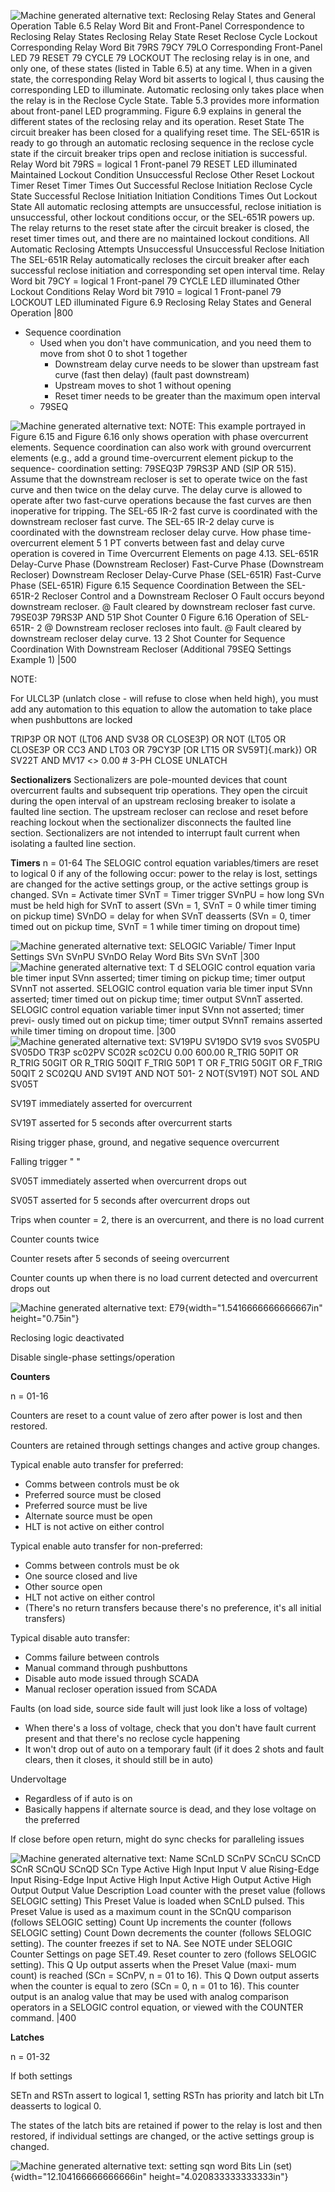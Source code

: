 
![Machine generated alternative text: Reclosing Relay States and General Operation Table 6.5 Relay Word Bit and Front-Panel Correspondence to Reclosing Relay States Reclosing Relay State Reset Reclose Cycle Lockout Corresponding Relay Word Bit 79RS 79CY 79LO Corresponding Front-Panel LED 79 RESET 79 CYCLE 79 LOCKOUT The reclosing relay is in one, and only one, of these states (listed in Table 6.5) at any time. When in a given state, the corresponding Relay Word bit asserts to logical l, thus causing the corresponding LED to illuminate. Automatic reclosing only takes place when the relay is in the Reclose Cycle State. Table 5.3 provides more information about front-panel LED programming. Figure 6.9 explains in general the different states of the reclosing relay and its operation. Reset State The circuit breaker has been closed for a qualifying reset time. The SEL-651R is ready to go through an automatic reclosing sequence in the reclose cycle state if the circuit breaker trips open and reclose initiation is successful. Relay Word bit 79RS = logical 1 Front-panel 79 RESET LED illuminated Maintained Lockout Condition Unsuccessful Reclose Other Reset Lockout Timer Reset Timer Times Out Successful Reclose Initiation Reclose Cycle State Successful Reclose Initiation Initiation Conditions Times Out Lockout State All automatic reclosing attempts are unsuccessful, reclose initiation is unsuccessful, other lockout conditions occur, or the SEL-651R powers up. The relay returns to the reset state after the circuit breaker is closed, the reset timer times out, and there are no maintained lockout conditions. All Automatic Reclosing Attempts Unsuccessful Unsuccessful Reclose Initiation The SEL-651R Relay automatically recloses the circuit breaker after each successful reclose initiation and corresponding set open interval time. Relay Word bit 79CY = logical 1 Front-panel 79 CYCLE LED illuminated Other Lockout Conditions Relay Word bit 7910 = logical 1 Front-panel 79 LOCKOUT LED illuminated Figure 6.9 Reclosing Relay States and General Operation |800](651R-Misc-image1.png)



-   Sequence coordination
    -   Used when you don't have communication, and you need them to move from shot 0 to shot 1 together
        -   Downstream delay curve needs to be slower than upstream fast curve (fast then delay) (fault past downstream)
        -   Upstream moves to shot 1 without opening
        -   Reset timer needs to be greater than the maximum open interval
    -   79SEQ



![Machine generated alternative text: NOTE: This example portrayed in Figure 6.15 and Figure 6.16 only shows operation with phase overcurrent elements. Sequence coordination can also work with ground overcurrent elements (e.g., add a ground time-overcurrent element pickup to the sequence- coordination setting: 79SEQ3P 79RS3P AND (SIP OR 515). Assume that the downstream recloser is set to operate twice on the fast curve and then twice on the delay curve. The delay curve is allowed to operate after two fast-curve operations because the fast curves are then inoperative for tripping. The SEL-65 IR-2 fast curve is coordinated with the downstream recloser fast curve. The SEL-65 IR-2 delay curve is coordinated with the downstream recloser delay curve. How phase time-overcurrent element 5 1 PT converts between fast and delay curve operation is covered in Time Overcurrent Elements on page 4.13. SEL-651R Delay-Curve Phase (Downstream Recloser) Fast-Curve Phase (Downstream Recloser) Downstream Recloser Delay-Curve Phase (SEL-651R) Fast-Curve Phase (SEL-651R) Figure 6.15 Sequence Coordination Between the SEL-651R-2 Recloser Control and a Downstream Recloser O Fault occurs beyond downstream recloser. @ Fault cleared by downstream recloser fast curve. 79SE03P 79RS3P AND 51P Shot Counter 0 Figure 6.16 Operation of SEL-651R- 2 @ Downstream recloser recloses into fault. @ Fault cleared by downstream recloser delay curve. 13 2 Shot Counter for Sequence Coordination With Downstream Recloser (Additional 79SEQ Settings Example 1) |500](651R-Misc-image2.png)



NOTE:

For ULCL3P (unlatch close - will refuse to close when held high), you must add any automation to this equation to allow the automation to take place when pushbuttons are locked



TRIP3P OR NOT (LT06 AND SV38 OR CLOSE3P) OR NOT (LT05 OR CLOSE3P OR CC3 AND LT03 OR 79CY3P [OR LT15 OR SV59T]{.mark}) OR SV22T AND MV17 <> 0.00 # 3-PH CLOSE UNLATCH

**Sectionalizers**
Sectionalizers are pole-mounted devices that count overcurrent faults and subsequent trip
operations. They open the circuit during the open interval of an upstream reclosing breaker to
isolate a faulted line section. The upstream recloser can reclose and reset before reaching lockout
when the sectionalizer disconnects the faulted line section. Sectionalizers are not intended to
interrupt fault current when isolating a faulted line section.

**Timers**
n = 01-64
The SELOGIC control equation variables/timers are reset to logical 0 if any of
the following occur: power to the relay is lost, settings are changed for the
active settings group, or the active settings group is changed.
SVn = Activate timer
SVnT = Timer trigger
SVnPU = how long SVn must be held high for SVnT to assert (SVn = 1, SVnT = 0 while timer timing on pickup time)
SVnDO = delay for when SVnT deasserts (SVn = 0, timer timed out on pickup time, SVnT = 1 while timer timing on dropout time)


![Machine generated alternative text: SELOGIC Variable/ Timer Input Settings SVn SVnPU SVnDO Relay Word Bits SVn SVnT |300](651R-Misc-image3.png)
![Machine generated alternative text: T d SELOGIC control equation varia ble timer input SVnn asserted; timer timing on pickup time; timer output SVnnT not asserted. SELOGIC control equation varia ble timer input SVnn asserted; timer timed out on pickup time; timer output SVnnT asserted. SELOGIC control equation variable timer input SVnn not asserted; timer previ- ously timed out on pickup time; timer output SVnnT remains asserted while timer timing on dropout time. |300](651R-Misc-image4.png)
![Machine generated alternative text: SV19PU SV19DO SV19 svos SV05PU SV05DO TR3P sc02PV SC02R sc02CU 0.00 600.00 R_TRIG 50PIT OR R_TRIG 50GIT OR R_TRIG 50QIT F_TRIG 50P1 T OR F_TRIG 50GIT OR F_TRIG 50QIT 2 SC02QU AND SV19T AND NOT 501- 2 NOT(SV19T) NOT SOL AND SV05T ](651R-Misc-image5.png)

SV19T immediately asserted for overcurrent

SV19T asserted for 5 seconds after overcurrent starts

Rising trigger phase, ground, and negative sequence overcurrent

Falling trigger " "

SV05T immediately asserted when overcurrent drops out

SV05T asserted for 5 seconds after overcurrent drops out

Trips when counter = 2, there is an overcurrent, and there is no load current

Counter counts twice

Counter resets after 5 seconds of seeing overcurrent

Counter counts up when there is no load current detected and overcurrent drops out

![Machine generated alternative text: E79 ](651R-Misc-image6.png){width="1.5416666666666667in" height="0.75in"}

Reclosing logic deactivated

Disable single-phase settings/operation



**Counters**

n = 01-16

Counters are reset to a count value of zero after power is lost and then restored.

Counters are retained through settings changes and active group changes.

Typical enable auto transfer for preferred:

-   Comms between controls must be ok
-   Preferred source must be closed
-   Preferred source must be live
-   Alternate source must be open
-   HLT is not active on either control



Typical enable auto transfer for non-preferred:

-   Comms between controls must be ok
-   One source closed and live
-   Other source open
-   HLT not active on either control
-   (There's no return transfers because there's no preference, it's all initial transfers)



Typical disable auto transfer:

-   Comms failure between controls
-   Manual command through pushbuttons
-   Disable auto mode issued through SCADA
-   Manual recloser operation issued from SCADA





Faults (on load side, source side fault will just look like a loss of voltage)

-   When there's a loss of voltage, check that you don't have fault current present and that there's no reclose cycle happening
-   It won't drop out of auto on a temporary fault (if it does 2 shots and fault clears, then it closes, it should still be in auto)





Undervoltage

-   Regardless of if auto is on
-   Basically happens if alternate source is dead, and they lose voltage on the preferred





If close before open return, might do sync checks for paralleling issues

![Machine generated alternative text: Name SCnLD SCnPV SCnCU SCnCD SCnR SCnQU SCnQD SCn Type Active High Input Input V alue Rising-Edge Input Rising-Edge Input Active High Input Active High Output Active High Output Output Value Description Load counter with the preset value (follows SELOGIC setting) This Preset Value is loaded when SCnLD pulsed. This Preset Value is used as a maximum count in the SCnQU comparison (follows SELOGIC setting) Count Up increments the counter (follows SELOGIC setting) Count Down decrements the counter (follows SELOGIC setting). The counter freezes if set to NA. See NOTE under SELOGIC Counter Settings on page SET.49. Reset counter to zero (follows SELOGIC setting). This Q Up output asserts when the Preset Value (maxi- mum count) is reached (SCn = SCnPV, n = 01 to 16). This Q Down output asserts when the counter is equal to zero (SCn = 0, n = 01 to 16). This counter output is an analog value that may be used with analog comparison operators in a SELOGIC control equation, or viewed with the COUNTER command. |400](651R-Misc-image7.png)



**Latches**

n = 01-32

If both settings

SETn and RSTn assert to logical 1, setting RSTn has priority and latch bit LTn deasserts to logical 0.

The states of the latch bits are retained if power to the relay is lost and then restored, if individual settings are changed, or the active settings group is changed.

![Machine generated alternative text: setting sqn word Bits Lin (set) ](651R-Misc-image9.png){width="12.104166666666666in" height="4.020833333333333in"}









